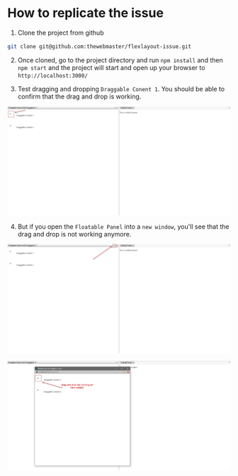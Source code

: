 # How to replicate the issue

1. Clone the project from github

```Bash
git clone git@github.com:thewebmaster/flexlayout-issue.git
```

2. Once cloned, go to the project directory and run `npm install` and then `npm start` and the project will start and open up your browser to `http://localhost:3000/`

3. Test dragging and dropping `Draggable Conent 1`. You should be able to confirm that the drag and drop is working.

![Image of Demo 1](https://github.com/thewebmaster/flexlayout-issue/blob/master/demo/demo1.png?raw=true)

4. But if you open the `Floatable Panel` into a `new window`, you'll see that the drag and drop is not working anymore.

![Image of Demo 2](https://github.com/thewebmaster/flexlayout-issue/blob/master/demo/demo2.png?raw=true)

![Image of Demo 3](https://github.com/thewebmaster/flexlayout-issue/blob/master/demo/demo3.png?raw=true)
